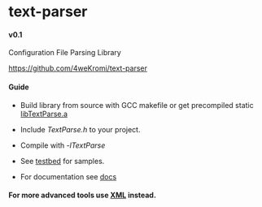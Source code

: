 # text-parser
#### v0.1
Configuration File Parsing Library

https://github.com/4weKromi/text-parser

#### Guide

* Build library from source with GCC makefile or get precompiled static [libTextParse.a](https://github.com/4weKromi/text-parse/blob/master/src/bin/)

* Include *TextParse.h* to your project.

* Compile with *-lTextParse*

* See [testbed](https://github.com/4weKromi/text-parser/tree/master/src/testbed) for samples.

* For documentation see [docs](https://github.com/4weKromi/text-parser/tree/master/docs)

#### For more advanced tools use [XML](https://en.wikipedia.org/wiki/XML) instead.
